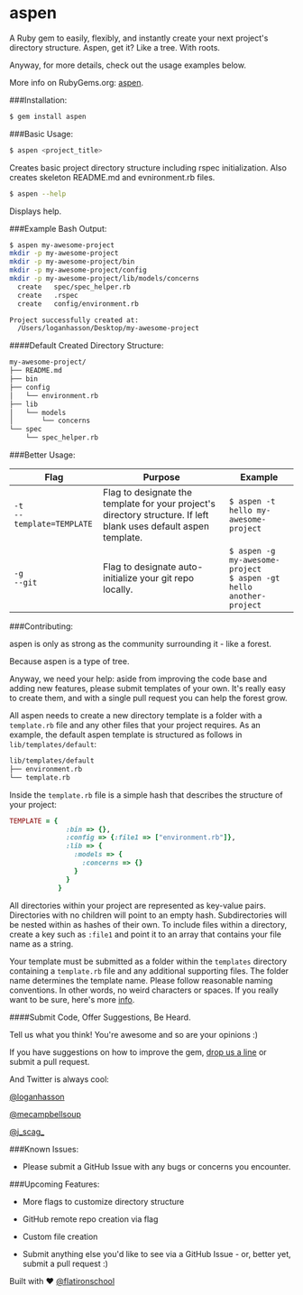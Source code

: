 # aspen

A Ruby gem to easily, flexibly, and instantly create your next project's directory structure. Aspen, get it? Like a tree. With roots.

Anyway, for more details, check out the usage examples below.

More info on RubyGems.org: [aspen](http://rubygems.org/gems/aspen).

###Installation:

```bash
$ gem install aspen
```

###Basic Usage:

```bash
$ aspen <project_title>
```

Creates basic project directory structure including rspec initialization. Also creates skeleton README.md and evnironment.rb files.

```bash
$ aspen --help
```

Displays help.

###Example Bash Output:

```bash
$ aspen my-awesome-project
mkdir -p my-awesome-project
mkdir -p my-awesome-project/bin
mkdir -p my-awesome-project/config
mkdir -p my-awesome-project/lib/models/concerns
  create   spec/spec_helper.rb
  create   .rspec
  create   config/environment.rb

Project successfully created at:
  /Users/loganhasson/Desktop/my-awesome-project
```
####Default Created Directory Structure:

```bash
my-awesome-project/
├── README.md
├── bin
├── config
│   └── environment.rb
├── lib
│   └── models
│       └── concerns
└── spec
    └── spec_helper.rb
```

###Better Usage:

<table>
<thead><tr>

<th>Flag</th>
<th>Purpose</th>
<th>Example</th>
</tr></thead>

<tbody>

<tr>
<td><code>-t<br />--template=TEMPLATE</code></td>
<td>Flag to designate the template for your project's directory structure. If left blank uses default aspen template.</td>
<td><code>$ aspen -t hello my-awesome-project</td>
</tr>

<tr>
<td><code>-g<br />--git</code></td>
<td>Flag to designate auto-initialize your git repo locally.</td>
<td><code>$ aspen -g my-awesome-project<br />$ aspen -gt hello another-project</code></td>
</tr>

</tbody>

</table>

###Contributing:

aspen is only as strong as the community surrounding it - like a forest.

Because aspen is a type of tree.

Anyway, we need your help: aside from improving the code base and adding new features, please submit templates of your own. It's really easy to create them, and with a single pull request you can help the forest grow. 

All aspen needs to create a new directory template is a folder with a `template.rb` file and any other files that your project requires. As an example, the default aspen template is structured as follows in `lib/templates/default`:

```bash
lib/templates/default
├── environment.rb
└── template.rb
```

Inside the `template.rb` file is a simple hash that describes the structure of your project:

```ruby
TEMPLATE = {
              :bin => {},
              :config => {:file1 => ["environment.rb"]},
              :lib => {
                :models => {
                  :concerns => {}
                }
              }
            }
```

All directories within your project are represented as key-value pairs. Directories with no children will point to an empty hash. Subdirectories will be nested within as hashes of their own. To include files within a directory, create a key such as `:file1` and point it to an array that contains your file name as a string.

Your template must be submitted as a folder within the `templates` directory containing a `template.rb` file and any additional supporting files. The folder name determines the template name. Please follow reasonable naming conventions. In other words, no weird characters or spaces. If you really want to be sure, here's more [info](http://www.exadox.com/en/articles/file-naming-convention-ten-rules-best-practice). 

####Submit Code, Offer Suggestions, Be Heard.

Tell us what you think! You're awesome and so are your opinions :)

If you have suggestions on how to improve the gem, [drop us a line](mailto:teamevalruby@gmail.com) or submit a pull request.

And Twitter is always cool:

[@loganhasson](https://www.twitter.com/loganhasson)

[@mecampbellsoup](https://www.twitter.com/mecampbellsoup)

[@j_scag_](https://www.twitter.com/j_scag_)

###Known Issues:

* Please submit a GitHub Issue with any bugs or concerns you encounter.

###Upcoming Features:

* More flags to customize directory structure

* GitHub remote repo creation via flag

* Custom file creation

* Submit anything else you'd like to see via a GitHub Issue - or, better yet, submit a pull request :) 

Built with ♥ <a href="https://twitter.com/flatironschool">@flatironschool</a>